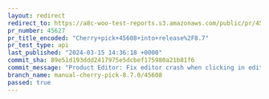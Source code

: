 ```yaml
---
layout: redirect
redirect_to: https://a8c-woo-test-reports.s3.amazonaws.com/public/pr/45627/api/index.html
pr_number: 45627
pr_title_encoded: "Cherry+pick+45608+into+release%2F8.7"
pr_test_type: api
last_published: "2024-03-15 14:36:18 +0000"
commit_sha: 89e51d193ddd2417975e5dcbef175980a21b81f6
commit_message: "Product Editor: Fix editor crash when clicking in editor margin when …"
branch_name: manual-cherry-pick-8.7.0/45608
passed: true
---
```

